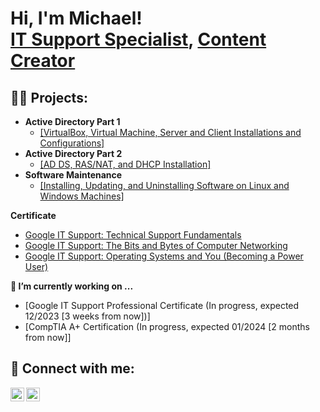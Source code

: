 <h1>Hi, I'm Michael! <br/><a href="https://github.com/joshmadakor1">IT Support Specialist</a>, <a href="https://medium.com/@jmichaeloy">Content Creator</a></h1>

<h2>👨‍💻 Projects:</h2>

- <b>Active Directory Part 1</b>
  - <a href="https://medium.com/@jmichaeloy/active-directory-domain-services-part-1-virtualbox-virtual-machine-server-and-client-9cc060f29baa">[VirtualBox, Virtual Machine, Server and Client Installations and Configurations]</a>
- <b>Active Directory Part 2</b>
  - <a href="https://medium.com/@jmichaeloy/active-directory-domain-services-part-2-ad-ds-ras-nat-and-dhcp-installation-056324794450">[AD DS, RAS/NAT, and DHCP Installation]</a>
- <b>Software Maintenance</b>
  - <a href="https://medium.com/@jmichaeloy/software-maintenance-installing-updating-and-uninstalling-software-on-linux-and-windows-machines-58843da58962">[Installing, Updating, and Uninstalling Software on Linux and Windows Machines]</a>

<b>Certificate</b>
  - [Google IT Support: Technical Support Fundamentals](https://coursera.org/share/d92dec34aa0a759aa05cdc8b7d724c4c)
  - [Google IT Support: The Bits and Bytes of Computer Networking](https://coursera.org/share/d7254d1d1cfa15974ada0b7475662fb4)
  - [Google IT Support: Operating Systems and You (Becoming a Power User)](https://coursera.org/share/77c9c74ebaf9d99f838d1105f0250fc6)

<b>🔭 I’m currently working on ...</b>
  - [Google IT Support Professional Certificate (In progress, expected 12/2023 [3 weeks from now])]
  - [CompTIA A+ Certification (In progress, expected 01/2024 [2 months from now]]
 
<h2> 🤳 Connect with me:</h2>

[<img align="left" alt="JoshMadakor | LinkedIn" width="22px" src="https://cdn.jsdelivr.net/npm/simple-icons@v3/icons/linkedin.svg" />][linkedin]
[<img align="left" alt="JoshMadakor | Instagram" width="22px" src="https://camo.githubusercontent.com/a583b5ce3b463c784cb87592b3da7b9b9d014d7a16adfff04b91cb1452ae4ca2/68747470733a2f2f6564656e742e6769746875622e696f2f537570657254696e7949636f6e732f696d616765732f7376672f6d656469756d2e737667" />][Medium]

[Medium]: https://medium.com/@jmichaeloy
[linkedin]: https://www.linkedin.com/in/michaeljohne/
